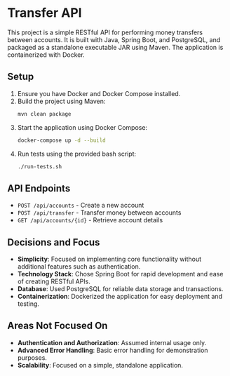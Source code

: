 # Transfer API

This project is a simple RESTful API for performing money transfers between accounts. It is built with Java, Spring Boot, and PostgreSQL, and packaged as a standalone executable JAR using Maven. The application is containerized with Docker.

## Setup

1. Ensure you have Docker and Docker Compose installed.
2. Build the project using Maven:
    ```sh
    mvn clean package
    ```
3. Start the application using Docker Compose:
    ```sh
    docker-compose up -d --build
    ```
4. Run tests using the provided bash script:
    ```sh
    ./run-tests.sh
    ```

## API Endpoints

- `POST /api/accounts` - Create a new account
- `POST /api/transfer` - Transfer money between accounts
- `GET /api/accounts/{id}` - Retrieve account details

## Decisions and Focus

- **Simplicity**: Focused on implementing core functionality without additional features such as authentication.
- **Technology Stack**: Chose Spring Boot for rapid development and ease of creating RESTful APIs.
- **Database**: Used PostgreSQL for reliable data storage and transactions.
- **Containerization**: Dockerized the application for easy deployment and testing.

## Areas Not Focused On

- **Authentication and Authorization**: Assumed internal usage only.
- **Advanced Error Handling**: Basic error handling for demonstration purposes.
- **Scalability**: Focused on a simple, standalone application.
